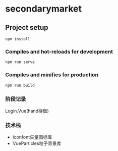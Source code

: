 # secondarymarket

## Project setup
```
npm install
```

### Compiles and hot-reloads for development
```
npm run serve
```

### Compiles and minifies for production
```
npm run build
```
### 阶段记录
Login.Vue(hand待做)
### 技术栈

- iconfont矢量图标库
- VueParticles粒子背景库
